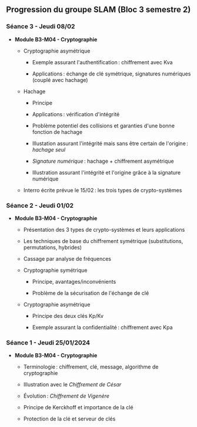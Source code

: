 ## Progression du groupe SLAM (Bloc 3 semestre 2)

### Séance 3 - Jeudi 08/02

- **Module B3-M04 - Cryptographie**

  - Cryptographie asymétrique

    - Exemple assurant l'authentification : chiffrement avec Kva

    - Applications : échange de clé symétrique, signatures numériques (couplé avec hachage)

  - Hachage

    - Principe

    - Applications : vérification d'intégrité

    - Problème potentiel des collisions et garanties d'une bonne fonction de hachage

    - Illustation assurant l'intégrité mais sans être certain de l'origine : _hachage seul_

    - *Signature numérique* : hachage + chiffrement asymétrique

    - Illustration assurant l'intégrité et l'origine grâce à la signature numérique

  - Interro écrite prévue le 15/02 : les trois types de crypto-systèmes

### Séance 2 - Jeudi 01/02

- **Module B3-M04 - Cryptographie**

  - Présentation des 3 types de crypto-systèmes et leurs applications

  - Les techniques de base du chiffrement symétrique (substitutions, permutations, hybrides)

  - Cassage par analyse de fréquences

  - Cryptographie symétrique

    - Principe, avantages/inconvénients

    - Problème de la sécurisation de l'échange de clé

  - Cryptographie asymétrique

    - Principe des deux clés Kp/Kv

    - Exemple assurant la confidentialité : chiffrement avec Kpa

### Séance 1 - Jeudi 25/01/2024

- **Module B3-M04 - Cryptographie**

  - Terminologie : chiffrement, clé, message, algorithme de cryptographie

  - Illustration avec le _Chiffrement de César_

  - Évolution : _Chiffrement de Vigenère_

  - Principe de Kerckhoff et importance de la clé

  - Protection de la clé et serveur de clés
